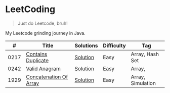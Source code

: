 # LeetCoding

> Just do Leetcode, bruh!

My Leetcode grinding journey in Java.

| #    | Title                                                                           | Solutions                                                                                                                           | Difficulty | Tag               |
|------|---------------------------------------------------------------------------------|-------------------------------------------------------------------------------------------------------------------------------------|------------|-------------------|
| 0217 | [Contains Duplicate](https://leetcode.com/problems/contains-duplicate/)         | [Solution](https://github.com/ani03sha/LeetCoding/blob/main/src/main/java/org/redquark/leetcoding/arrays/ContainsDuplicate.java)    | Easy       | Array, Hash Set   |
| 0242 | [Valid Anagram](https://leetcode.com/problems/valid-anagram/)                   | [Solution](https://github.com/ani03sha/LeetCoding/blob/main/src/main/java/org/redquark/leetcoding/arrays/ValidAnagram.java)         | Easy       | Array,            |
| 1929 | [Concatenation Of Array](https://leetcode.com/problems/concatenation-of-array/) | [Solution](https://github.com/ani03sha/LeetCoding/blob/main/src/main/java/org/redquark/leetcoding/arrays/ConcatenationOfArray.java) | Easy       | Array, Simulation |